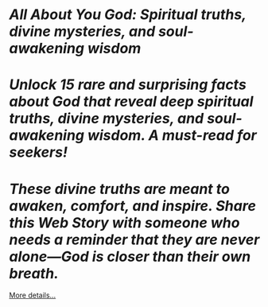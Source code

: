# *All About You God: Spiritual truths, divine mysteries, and soul-awakening wisdom*

# *Unlock 15 rare and surprising facts about God that reveal deep spiritual truths, divine mysteries, and soul-awakening wisdom. A must-read for seekers!*

# *These divine truths are meant to awaken, comfort, and inspire. Share this Web Story with someone who needs a reminder that they are never alone—God is closer than their own breath.*

[More details…](https://spiritualkhazaana.com/web-stories/all-about-you-god/)
